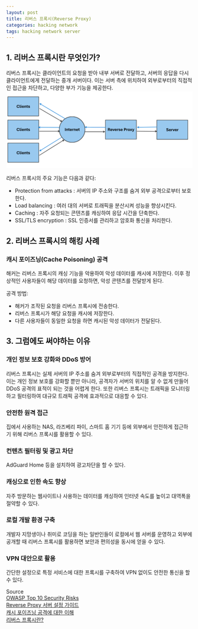 ```yaml
---
layout: post
title: 리버스 프록시(Reverse Proxy)
categories: hacking network
tags: hacking network server
---
```


## 1. 리버스 프록시란 무엇인가?
리버스 프록시는 클라이언트의 요청을 받아 내부 서버로 전달하고, 서버의 응답을 다시 클라이언트에게 전달하는 중개 서버이다. 이는 서버 측에 위치하여 외부로부터의 직접적인 접근을 차단하고, 다양한 부가 기능을 제공한다.  
![img](/assets/images/Reverse_Proxy/a.png)
  
리버스 프록시의 주요 기능은 다음과 같다:
  
- Protection from attacks : 서버의 IP 주소와 구조를 숨겨 외부 공격으로부터 보호한다.
- Load balancing : 여러 대의 서버로 트래픽을 분산시켜 성능을 향상시킨다.
- Caching : 자주 요청되는 콘텐츠를 캐싱하여 응답 시간을 단축한다.
- SSL/TLS encryption : SSL 인증서를 관리하고 암호화 통신을 처리한다.


## 2. 리버스 프록시의 해킹 사례
### 캐시 포이즈닝(Cache Poisoning) 공격
해커는 리버스 프록시의 캐싱 기능을 악용하여 악성 데이터를 캐시에 저장한다. 이후 정상적인 사용자들이 해당 데이터를 요청하면, 악성 콘텐츠를 전달받게 된다.  
  
공격 방법:
  
- 해커가 조작된 요청을 리버스 프록시에 전송한다.
- 리버스 프록시가 해당 요청을 캐시에 저장한다.
- 다른 사용자들이 동일한 요청을 하면 캐시된 악성 데이터가 전달된다.
  
## 3. 그럼에도 써야하는 이유

### 개인 정보 보호 강화와 DDoS 방어
리버스 프록시는 실제 서버의 IP 주소를 숨겨 외부로부터의 직접적인 공격을 방지한다. 이는 개인 정보 보호를 강화할 뿐만 아니라, 공격자가 서버의 위치를 알 수 없게 만들어 DDoS 공격의 표적이 되는 것을 어렵게 한다. 또한 리버스 프록시는 트래픽을 모니터링하고 필터링하여 대규모 트래픽 공격에 효과적으로 대응할 수 있다.  

### 안전한 원격 접근
집에서 사용하는 NAS, 라즈베리 파이, 스마트 홈 기기 등에 외부에서 안전하게 접근하기 위해 리버스 프록시를 활용할 수 있다.  

### 컨텐츠 필터링 및 광고 차단
AdGuard Home 등을 설치하여 광고차단을 할 수 있다.  

### 캐싱으로 인한 속도 향상
자주 방문하는 웹사이트나 사용하는 데이터를 캐싱하여 인터넷 속도를 높이고 대역폭을 절약할 수 있다.  

### 로컬 개발 환경 구축
개발자 지망생이나 취미로 코딩을 하는 일반인들이 로컬에서 웹 서버를 운영하고 외부에 공개할 때 리버스 프록시를 활용하면 보안과 편의성을 동시에 얻을 수 있다.  

### VPN 대안으로 활용
간단한 설정으로 특정 서비스에 대한 프록시를 구축하여 VPN 없이도 안전한 통신을 할 수 있다.  



Source  
[OWASP Top 10 Security Risks](https://owasp.org/www-project-top-ten/)  
[Reverse Proxy 서버 설정 가이드](https://nginx.org/en/docs/http/ngx_http_proxy_module.html)  
[캐시 포이즈닝 공격에 대한 이해](https://portswigger.net/web-security/cache-poisoning)  
[리버스 프록시란?](https://www.cloudflare.com/ko-kr/learning/cdn/glossary/reverse-proxy/)  